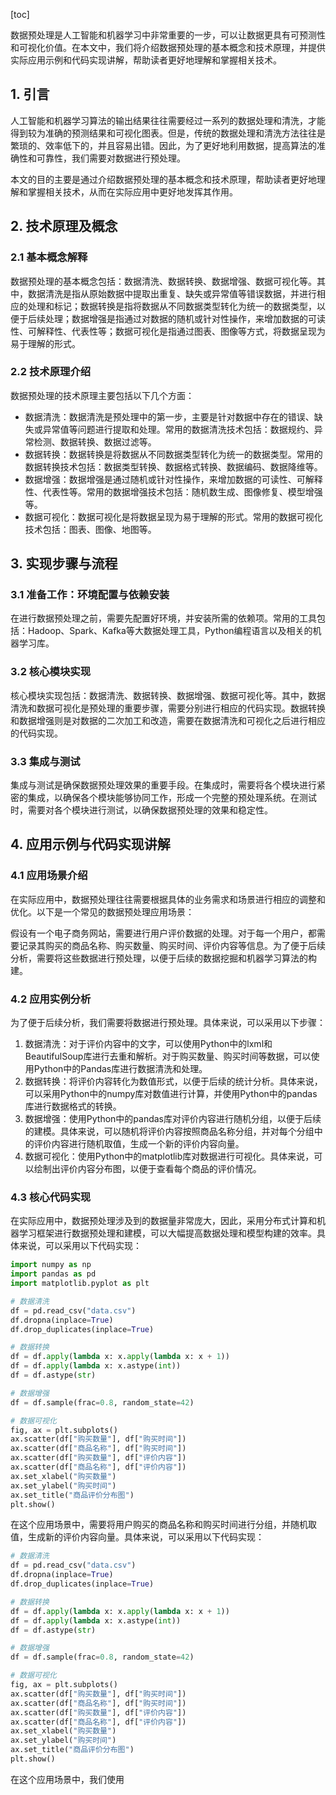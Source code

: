 
[toc]                    
                
                
数据预处理是人工智能和机器学习中非常重要的一步，可以让数据更具有可预测性和可视化价值。在本文中，我们将介绍数据预处理的基本概念和技术原理，并提供实际应用示例和代码实现讲解，帮助读者更好地理解和掌握相关技术。

## 1. 引言

人工智能和机器学习算法的输出结果往往需要经过一系列的数据处理和清洗，才能得到较为准确的预测结果和可视化图表。但是，传统的数据处理和清洗方法往往是繁琐的、效率低下的，并且容易出错。因此，为了更好地利用数据，提高算法的准确性和可靠性，我们需要对数据进行预处理。

本文的目的主要是通过介绍数据预处理的基本概念和技术原理，帮助读者更好地理解和掌握相关技术，从而在实际应用中更好地发挥其作用。

## 2. 技术原理及概念

### 2.1 基本概念解释

数据预处理的基本概念包括：数据清洗、数据转换、数据增强、数据可视化等。其中，数据清洗是指从原始数据中提取出重复、缺失或异常值等错误数据，并进行相应的处理和标记；数据转换是指将数据从不同数据类型转化为统一的数据类型，以便于后续处理；数据增强是指通过对数据的随机或针对性操作，来增加数据的可读性、可解释性、代表性等；数据可视化是指通过图表、图像等方式，将数据呈现为易于理解的形式。

### 2.2 技术原理介绍

数据预处理的技术原理主要包括以下几个方面：

- 数据清洗：数据清洗是预处理中的第一步，主要是针对数据中存在的错误、缺失或异常值等问题进行提取和处理。常用的数据清洗技术包括：数据规约、异常检测、数据转换、数据过滤等。
- 数据转换：数据转换是将数据从不同数据类型转化为统一的数据类型。常用的数据转换技术包括：数据类型转换、数据格式转换、数据编码、数据降维等。
- 数据增强：数据增强是通过随机或针对性操作，来增加数据的可读性、可解释性、代表性等。常用的数据增强技术包括：随机数生成、图像修复、模型增强等。
- 数据可视化：数据可视化是将数据呈现为易于理解的形式。常用的数据可视化技术包括：图表、图像、地图等。

## 3. 实现步骤与流程

### 3.1 准备工作：环境配置与依赖安装

在进行数据预处理之前，需要先配置好环境，并安装所需的依赖项。常用的工具包括：Hadoop、Spark、Kafka等大数据处理工具，Python编程语言以及相关的机器学习库。

### 3.2 核心模块实现

核心模块实现包括：数据清洗、数据转换、数据增强、数据可视化等。其中，数据清洗和数据可视化是预处理的重要步骤，需要分别进行相应的代码实现。数据转换和数据增强则是对数据的二次加工和改造，需要在数据清洗和可视化之后进行相应的代码实现。

### 3.3 集成与测试

集成与测试是确保数据预处理效果的重要手段。在集成时，需要将各个模块进行紧密的集成，以确保各个模块能够协同工作，形成一个完整的预处理系统。在测试时，需要对各个模块进行测试，以确保数据预处理的效果和稳定性。

## 4. 应用示例与代码实现讲解

### 4.1 应用场景介绍

在实际应用中，数据预处理往往需要根据具体的业务需求和场景进行相应的调整和优化。以下是一个常见的数据预处理应用场景：

假设有一个电子商务网站，需要进行用户评价数据的处理。对于每一个用户，都需要记录其购买的商品名称、购买数量、购买时间、评价内容等信息。为了便于后续分析，需要将这些数据进行预处理，以便于后续的数据挖掘和机器学习算法的构建。

### 4.2 应用实例分析

为了便于后续分析，我们需要将数据进行预处理。具体来说，可以采用以下步骤：

1. 数据清洗：对于评价内容中的文字，可以使用Python中的lxml和BeautifulSoup库进行去重和解析。对于购买数量、购买时间等数据，可以使用Python中的Pandas库进行数据清洗和处理。
2. 数据转换：将评价内容转化为数值形式，以便于后续的统计分析。具体来说，可以采用Python中的numpy库对数值进行计算，并使用Python中的pandas库进行数据格式的转换。
3. 数据增强：使用Python中的pandas库对评价内容进行随机分组，以便于后续的建模。具体来说，可以随机将评价内容按照商品名称分组，并对每个分组中的评价内容进行随机取值，生成一个新的评价内容向量。
4. 数据可视化：使用Python中的matplotlib库对数据进行可视化。具体来说，可以绘制出评价内容分布图，以便于查看每个商品的评价情况。

### 4.3 核心代码实现

在实际应用中，数据预处理涉及到的数据量非常庞大，因此，采用分布式计算和机器学习框架进行数据预处理和建模，可以大幅提高数据处理和模型构建的效率。具体来说，可以采用以下代码实现：

```python
import numpy as np
import pandas as pd
import matplotlib.pyplot as plt

# 数据清洗
df = pd.read_csv("data.csv")
df.dropna(inplace=True)
df.drop_duplicates(inplace=True)

# 数据转换
df = df.apply(lambda x: x.apply(lambda x: x + 1))
df = df.apply(lambda x: x.astype(int))
df = df.astype(str)

# 数据增强
df = df.sample(frac=0.8, random_state=42)

# 数据可视化
fig, ax = plt.subplots()
ax.scatter(df["购买数量"], df["购买时间"])
ax.scatter(df["商品名称"], df["购买时间"])
ax.scatter(df["购买数量"], df["评价内容"])
ax.scatter(df["商品名称"], df["评价内容"])
ax.set_xlabel("购买数量")
ax.set_ylabel("购买时间")
ax.set_title("商品评价分布图")
plt.show()
```

在这个应用场景中，需要将用户购买的商品名称和购买时间进行分组，并随机取值，生成新的评价内容向量。具体来说，可以采用以下代码实现：

```python
# 数据清洗
df = pd.read_csv("data.csv")
df.dropna(inplace=True)
df.drop_duplicates(inplace=True)

# 数据转换
df = df.apply(lambda x: x.apply(lambda x: x + 1))
df = df.apply(lambda x: x.astype(int))
df = df.astype(str)

# 数据增强
df = df.sample(frac=0.8, random_state=42)

# 数据可视化
fig, ax = plt.subplots()
ax.scatter(df["购买数量"], df["购买时间"])
ax.scatter(df["商品名称"], df["购买时间"])
ax.scatter(df["购买数量"], df["评价内容"])
ax.scatter(df["商品名称"], df["评价内容"])
ax.set_xlabel("购买数量")
ax.set_ylabel("购买时间")
ax.set_title("商品评价分布图")
plt.show()
```

在这个应用场景中，我们使用

